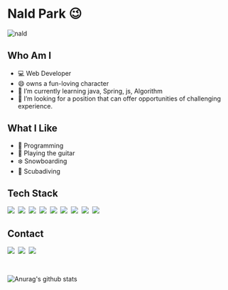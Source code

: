 # Nald Park  😉 <a id="nald">
![nald](https://capsule-render.vercel.app/api?type=soft&color=auto&text=All%20I%20can%20imagine%20is%20able%20to%20create.&fontSize=40&animation=twinkling)


## Who Am I
- 💻 Web Developer
- 😄 owns a fun-loving character
- 🌱 I’m currently learning java, Spring, js, Algorithm
- 👯 I’m looking for a position that can offer opportunities of challenging experience.
  

## What I Like

- 💬 Programming
- 🎵 Playing the guitar
- ❄️ Snowboarding
- 🐬 Scubadiving

## Tech Stack
<p>
  <img src="https://img.shields.io/badge/Java-007396?style=flat-square&logo=Java&logoColor=white"/></a>&nbsp;
  <img src="https://img.shields.io/badge/Spring-6aad3d?style=flat-square&logo=Spring&logoColor=white"/></a>&nbsp;
  <img src="https://img.shields.io/badge/Oracle-c14432?style=flat-square&logo=Oracle&logoColor=white"/></a>&nbsp;
  <img src="https://img.shields.io/badge/Javascript-F7DF1E?style=flat-square&logo=Javascript&logoColor=white"/></a>&nbsp;
  <img src="https://img.shields.io/badge/jQuery-3766AB?style=flat-square&logo=jQuery&logoColor=white"/></a>&nbsp;
  <img src="https://img.shields.io/badge/html5-dd4d25?style=flat-square&logo=html5&logoColor=white"/></a>&nbsp;
  <img src="https://img.shields.io/badge/CSS3-116eb9?style=flat-square&logo=CSS3&logoColor=white"/></a>&nbsp;
  <img src="https://img.shields.io/badge/Bootstrap-7952B3?style=flat-square&logo=Bootstrap&logoColor=white"/></a>&nbsp;
  <img src="https://img.shields.io/badge/apache tomcat-f8dc75?style=flat-square&logo=apachetomcat&logoColor=white"/></a>&nbsp;
</p>

## Contact
<p>
  <a href="https://blog.naver.com/8734747"><img src="https://img.shields.io/badge/Blog-03C75A?style=flat-square&logo=Naver&logoColor=white&link=https://blog.naver.com/8734747"/></a>&nbsp
  <a href="https://www.linkedin.com/in/naldpark"><img src="https://img.shields.io/badge/LinkedIn-0A66C2?style=flat-square&logo=LinkedIn&logoColor=white&link=https://www.linkedin.com/in/naldpark"/></a>&nbsp
  <a href="mailto:nald@kakao.com"><img src="https://img.shields.io/badge/Email-494949?style=flat-square&logo=Minutemailer&logoColor=white&link=nald@kakao.com"/></a>
</p>
<br>


  ![Anurag's github stats](https://github-readme-stats.vercel.app/api?username=naldpark)

